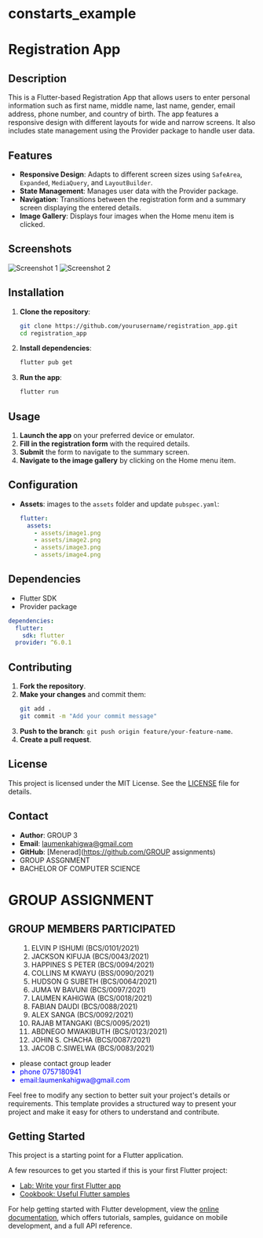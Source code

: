# constarts_example

# Registration App

## Description

This is a Flutter-based Registration App that allows users to enter personal information such as first name, middle name, last name, gender, email address, phone number, and country of birth. The app features a responsive design with different layouts for wide and narrow screens. It also includes state management using the Provider package to handle user data.

## Features

- **Responsive Design**: Adapts to different screen sizes using `SafeArea`, `Expanded`, `MediaQuery`, and `LayoutBuilder`.
- **State Management**: Manages user data with the Provider package.
- **Navigation**: Transitions between the registration form and a summary screen displaying the entered details.
- **Image Gallery**: Displays four images when the Home menu item is clicked.

## Screenshots

![Screenshot 1](assets/screenshots/screenshot1.png)
![Screenshot 2](assets/screenshots/screenshot2.png)

## Installation

1. **Clone the repository**:
   ```bash
   git clone https://github.com/yourusername/registration_app.git
   cd registration_app
   ```

2. **Install dependencies**:
   ```bash
   flutter pub get
   ```

3. **Run the app**:
   ```bash
   flutter run
   ```

## Usage

1. **Launch the app** on your preferred device or emulator.
2. **Fill in the registration form** with the required details.
3. **Submit** the form to navigate to the summary screen.
4. **Navigate to the image gallery** by clicking on the Home menu item.

## Configuration

- **Assets**: images to the `assets` folder and update `pubspec.yaml`:
  ```yaml
  flutter:
    assets:
      - assets/image1.png
      - assets/image2.png
      - assets/image3.png
      - assets/image4.png
  ```

## Dependencies

- Flutter SDK
- Provider package

```yaml
dependencies:
  flutter:
    sdk: flutter
  provider: ^6.0.1
```

## Contributing

1. **Fork the repository**.
3. **Make your changes** and commit them:
   ```bash
   git add .
   git commit -m "Add your commit message"
   ```
4. **Push to the branch**: `git push origin feature/your-feature-name`.
5. **Create a pull request**.

## License

This project is licensed under the MIT License. See the [LICENSE](LICENSE) file for details.

## Contact

- **Author**: GROUP 3
- **Email**: laumenkahigwa@gmail.com
- **GitHub**: [Menerad](https://github.com/GROUP assignments)
- GROUP ASSGNMENT
- BACHELOR OF COMPUTER SCIENCE

<h1>GROUP ASSIGNMENT</h1>
<H2>GROUP MEMBERS PARTICIPATED</H2>
<ul>
   
1. ELVIN P ISHUMI          (BCS/0101/2021)<BR>
2. JACKSON KIFUJA          (BCS/0043/2021)<BR>
3. HAPPINES S PETER       (BCS/0094/2021)<BR>
4. COLLINS M KWAYU         (BSS/0090/2021)<BR>
5. HUDSON G SUBETH          (BCS/0064/2021)<BR>
6. JUMA W BAVUNI          (BCS/0097/2021)<BR>
7. LAUMEN KAHIGWA          (BCS/0018/2021)<BR>
8. FABIAN DAUDI             (BCS/0088/2021)<BR>
9. ALEX SANGA             (BCS/0092/2021)<BR>
10. RAJAB MTANGAKI          (BCS/0095/2021)<BR>
11. ABDNEGO MWAKIBUTH          (BCS/0123/2021)<BR>
12. JOHIN S. CHACHA          (BCS/0087/2021)<BR>
13. JACOB C.SIWELWA          (BCS/0083/2021)<BR>
</ul>
<ul>
   <li>please contact group leader</li>
   <li style="color:blue;">phone 0757180941</li>
   <li style="color:blue;">email:laumenkahigwa@gmail.com </li>
</ul>

Feel free to modify any section to better suit your project's details or requirements. This template provides a structured way to present your project and make it easy for others to understand and contribute.

## Getting Started

This project is a starting point for a Flutter application.

A few resources to get you started if this is your first Flutter project:

- [Lab: Write your first Flutter app](https://docs.flutter.dev/get-started/codelab)
- [Cookbook: Useful Flutter samples](https://docs.flutter.dev/cookbook)

For help getting started with Flutter development, view the
[online documentation](https://docs.flutter.dev/), which offers tutorials,
samples, guidance on mobile development, and a full API reference.

